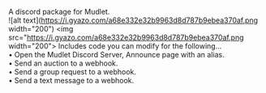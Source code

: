 A discord package for Mudlet.\
![alt text](https://i.gyazo.com/a68e332e32b9963d8d787b9ebea370af.png width="200")
<img src="https://i.gyazo.com/a68e332e32b9963d8d787b9ebea370af.png width="200">
Includes code you can modify for the following...\
• Open the Mudlet Discord Server, Announce page with an alias.\
• Send an auction to a webhook.\
• Send a group request to a webhook.\
• Send a text message to a webhook.

